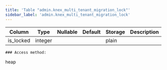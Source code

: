 ```yaml
---
title: 'Table "admin.knex_multi_tenant_migration_lock"'
sidebar_label: 'admin.knex_multi_tenant_migration_lock'
---
```

Column   |  Type   | Nullable | Default | Storage | Description 
-----------|---------|----------|---------|---------|-------------
is_locked | integer |          |         | plain   | 
```
### Access method:
```
heap
```